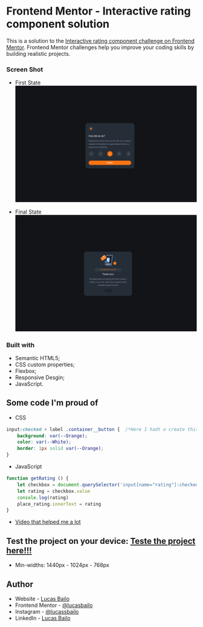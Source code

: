 # Frontend Mentor - Interactive rating component solution

This is a solution to the [Interactive rating component challenge on Frontend Mentor](https://www.frontendmentor.io/challenges/interactive-rating-component-koxpeBUmI). Frontend Mentor challenges help you improve your coding skills by building realistic projects. 

### Screen Shot
- First State
![](./images/ScreenShot.png)

- Final State
![](./images/ScreenShot_page2.png)

### Built with

- Semantic HTML5;
- CSS custom properties;
- Flexbox;
- Responsive Desgin;
- JavaScript.


## Some code I'm proud of

- CSS
```css
input:checked + label .container__button {  /*Here I hadt o create this relation to change the color off the "button" when it's checked*/
    background: var(--Orange);
    color: var(--White);
    border: 1px solid var(--Orange);
}
```

- JavaScript
```js
function getRating () {
    let checkbox = document.querySelector('input[name="rating"]:checked');
    let rating = checkbox.value
    console.log(rating)
    place_rating.innerText = rating
}
```

- [Video that helped me a lot](https://www.youtube.com/watch?v=vybZtSa3ofY)

## Test the project on your device: [Teste the project here!!!](https://rating-responsive-qlplj09br-lucasbailo.vercel.app/)

- Min-widths: 1440px - 1024px - 768px

## Author

- Website - [Lucas Bailo](https://github.com/lucasbailo)
- Frontend Mentor - [@lucasbailo](https://www.frontendmentor.io/profile/lucasbailo)
- Instagram - [@lucassbailo](https://www.instagram.com/lucassbailo/)
- LinkedIn - [Lucas Bailo](https://www.linkedin.com/in/lcsbailo/)

